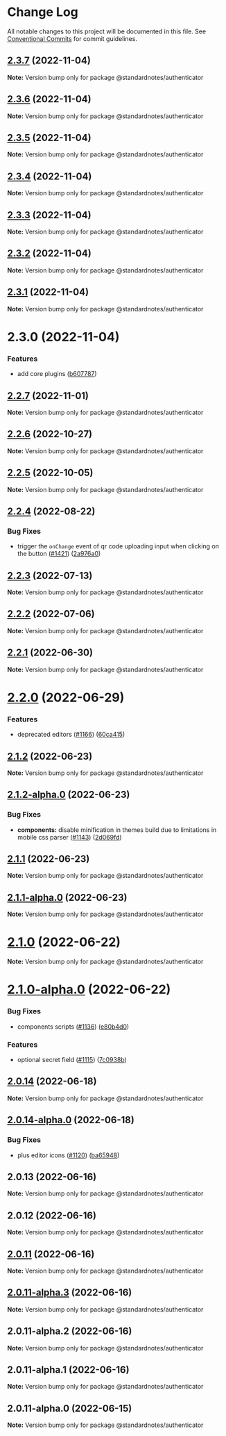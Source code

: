 # Change Log

All notable changes to this project will be documented in this file.
See [Conventional Commits](https://conventionalcommits.org) for commit guidelines.

## [2.3.7](https://github.com/standardnotes/plugins/compare/@standardnotes/authenticator@2.3.6...@standardnotes/authenticator@2.3.7) (2022-11-04)

**Note:** Version bump only for package @standardnotes/authenticator

## [2.3.6](https://github.com/standardnotes/plugins/compare/@standardnotes/authenticator@2.3.5...@standardnotes/authenticator@2.3.6) (2022-11-04)

**Note:** Version bump only for package @standardnotes/authenticator

## [2.3.5](https://github.com/standardnotes/plugins/compare/@standardnotes/authenticator@2.3.4...@standardnotes/authenticator@2.3.5) (2022-11-04)

**Note:** Version bump only for package @standardnotes/authenticator

## [2.3.4](https://github.com/standardnotes/plugins/compare/@standardnotes/authenticator@2.3.3...@standardnotes/authenticator@2.3.4) (2022-11-04)

**Note:** Version bump only for package @standardnotes/authenticator

## [2.3.3](https://github.com/standardnotes/plugins/compare/@standardnotes/authenticator@2.3.2...@standardnotes/authenticator@2.3.3) (2022-11-04)

**Note:** Version bump only for package @standardnotes/authenticator

## [2.3.2](https://github.com/standardnotes/plugins/compare/@standardnotes/authenticator@2.3.1...@standardnotes/authenticator@2.3.2) (2022-11-04)

**Note:** Version bump only for package @standardnotes/authenticator

## [2.3.1](https://github.com/standardnotes/plugins/compare/@standardnotes/authenticator@2.3.0...@standardnotes/authenticator@2.3.1) (2022-11-04)

**Note:** Version bump only for package @standardnotes/authenticator

# 2.3.0 (2022-11-04)

### Features

* add core plugins ([b607787](https://github.com/standardnotes/plugins/commit/b60778762306f5647cb715102eab23083b266718))

## [2.2.7](https://github.com/standardnotes/app/compare/@standardnotes/authenticator@2.2.6...@standardnotes/authenticator@2.2.7) (2022-11-01)

**Note:** Version bump only for package @standardnotes/authenticator

## [2.2.6](https://github.com/standardnotes/app/compare/@standardnotes/authenticator@2.2.5...@standardnotes/authenticator@2.2.6) (2022-10-27)

**Note:** Version bump only for package @standardnotes/authenticator

## [2.2.5](https://github.com/standardnotes/app/compare/@standardnotes/authenticator@2.2.4...@standardnotes/authenticator@2.2.5) (2022-10-05)

**Note:** Version bump only for package @standardnotes/authenticator

## [2.2.4](https://github.com/standardnotes/app/compare/@standardnotes/authenticator@2.2.3...@standardnotes/authenticator@2.2.4) (2022-08-22)

### Bug Fixes

* trigger the `onChange` event of qr code uploading input when clicking on the button ([#1421](https://github.com/standardnotes/app/issues/1421)) ([2a976a0](https://github.com/standardnotes/app/commit/2a976a0de499ba33186a52a6bd2c10a709b86fee))

## [2.2.3](https://github.com/standardnotes/app/compare/@standardnotes/authenticator@2.2.2...@standardnotes/authenticator@2.2.3) (2022-07-13)

**Note:** Version bump only for package @standardnotes/authenticator

## [2.2.2](https://github.com/standardnotes/app/compare/@standardnotes/authenticator@2.2.1...@standardnotes/authenticator@2.2.2) (2022-07-06)

**Note:** Version bump only for package @standardnotes/authenticator

## [2.2.1](https://github.com/standardnotes/app/compare/@standardnotes/authenticator@2.2.0...@standardnotes/authenticator@2.2.1) (2022-06-30)

**Note:** Version bump only for package @standardnotes/authenticator

# [2.2.0](https://github.com/standardnotes/app/compare/@standardnotes/authenticator@2.1.2...@standardnotes/authenticator@2.2.0) (2022-06-29)

### Features

* deprecated editors ([#1166](https://github.com/standardnotes/app/issues/1166)) ([60ca415](https://github.com/standardnotes/app/commit/60ca4150446f9a14bb6a31416686c6d07a7d0cd9))

## [2.1.2](https://github.com/standardnotes/app/compare/@standardnotes/authenticator@2.1.2-alpha.0...@standardnotes/authenticator@2.1.2) (2022-06-23)

**Note:** Version bump only for package @standardnotes/authenticator

## [2.1.2-alpha.0](https://github.com/standardnotes/app/compare/@standardnotes/authenticator@2.1.1...@standardnotes/authenticator@2.1.2-alpha.0) (2022-06-23)

### Bug Fixes

* **components:** disable minification in themes build due to limitations in mobile css parser ([#1143](https://github.com/standardnotes/app/issues/1143)) ([2d069fd](https://github.com/standardnotes/app/commit/2d069fd4bdca95d857ba20b5f3c946db1ae1735a))

## [2.1.1](https://github.com/standardnotes/app/compare/@standardnotes/authenticator@2.1.1-alpha.0...@standardnotes/authenticator@2.1.1) (2022-06-23)

**Note:** Version bump only for package @standardnotes/authenticator

## [2.1.1-alpha.0](https://github.com/standardnotes/app/compare/@standardnotes/authenticator@2.1.0...@standardnotes/authenticator@2.1.1-alpha.0) (2022-06-23)

**Note:** Version bump only for package @standardnotes/authenticator

# [2.1.0](https://github.com/standardnotes/app/compare/@standardnotes/authenticator@2.1.0-alpha.0...@standardnotes/authenticator@2.1.0) (2022-06-22)

**Note:** Version bump only for package @standardnotes/authenticator

# [2.1.0-alpha.0](https://github.com/standardnotes/app/compare/@standardnotes/authenticator@2.0.14...@standardnotes/authenticator@2.1.0-alpha.0) (2022-06-22)

### Bug Fixes

* components scripts ([#1136](https://github.com/standardnotes/app/issues/1136)) ([e80b4d0](https://github.com/standardnotes/app/commit/e80b4d0ffad495c758b593c30e1c4c754dda9b7e))

### Features

* optional secret field ([#1115](https://github.com/standardnotes/app/issues/1115)) ([7c0938b](https://github.com/standardnotes/app/commit/7c0938b877f21787dd53fbf46e591487ef02a1c8))

## [2.0.14](https://github.com/standardnotes/app/compare/@standardnotes/authenticator@2.0.14-alpha.0...@standardnotes/authenticator@2.0.14) (2022-06-18)

**Note:** Version bump only for package @standardnotes/authenticator

## [2.0.14-alpha.0](https://github.com/standardnotes/app/compare/@standardnotes/authenticator@2.0.13...@standardnotes/authenticator@2.0.14-alpha.0) (2022-06-18)

### Bug Fixes

* plus editor icons ([#1120](https://github.com/standardnotes/app/issues/1120)) ([ba65948](https://github.com/standardnotes/app/commit/ba65948364a3fca7bfa5005c56802102c73ccd99))

## 2.0.13 (2022-06-16)

**Note:** Version bump only for package @standardnotes/authenticator

## 2.0.12 (2022-06-16)

**Note:** Version bump only for package @standardnotes/authenticator

## [2.0.11](https://github.com/standardnotes/app/compare/@standardnotes/authenticator@2.0.11-alpha.3...@standardnotes/authenticator@2.0.11) (2022-06-16)

**Note:** Version bump only for package @standardnotes/authenticator

## [2.0.11-alpha.3](https://github.com/standardnotes/app/compare/@standardnotes/authenticator@2.0.11-alpha.2...@standardnotes/authenticator@2.0.11-alpha.3) (2022-06-16)

**Note:** Version bump only for package @standardnotes/authenticator

## 2.0.11-alpha.2 (2022-06-16)

**Note:** Version bump only for package @standardnotes/authenticator

## 2.0.11-alpha.1 (2022-06-16)

**Note:** Version bump only for package @standardnotes/authenticator

## 2.0.11-alpha.0 (2022-06-15)

**Note:** Version bump only for package @standardnotes/authenticator
